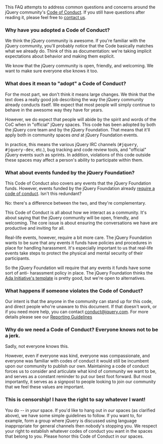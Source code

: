 <script>{
	"title": "jQuery Foundation Code of Conduct - FAQ",
	"pageTemplate": "page-conduct.php"
}</script>

This FAQ attempts to address common questions and concerns around the jQuery community's [Code of Conduct](https://www.jquery.org/conduct/). If you still have questions after reading it, please feel free to [contact us](mailto:conduct@jquery.com).

### Why have you adopted a Code of Conduct?

We think the jQuery community is awesome. If you're familiar with the jQuery community, you'll probably notice that the Code basically matches what we already do. Think of this as documentation: we're taking implicit expectations about behavior and making them explicit.

We know that the jQuery community is open, friendly, and welcoming. We want to make sure everyone else knows it too.

### What does it mean to "adopt" a Code of Conduct?

For the most part, we don't think it means large changes. We think that the text does a really good job describing the way the jQuery community already conducts itself. We expect that most people will simply continue to behave in the awesome way they have for years.

However, we do expect that people will abide by the spirit and words of the CoC when in "official" jQuery spaces. This code has been adopted by both the jQuery core team and by the jQuery Foundation. That means that it'll apply both in community spaces _and_ at jQuery Foundation events.

In practice, this means the various jQuery IRC channels (<tt>#jquery</tt>, <tt>#jquery-dev</tt>, etc.), bug tracking and code review tools, and "official" jQuery events such as sprints. In addition, violations of this code outside these spaces may affect a person's ability to participate within them.

### What about events funded by the jQuery Foundation?

This Code of Conduct also covers any events that the jQuery Foundation funds. However, events funded by the jQuery Foundation already [require a code of conduct](https://www.jquery.org/conduct/). Isn't this redundant?

No: there's a difference between the two, and they're complementary.

This Code of Conduct is all about how we interact as a community. It's about saying that the jQuery community will be open, friendly, and welcoming. The core issue is about ensuring the conversations we have are productive and inviting for all.

Real-life events, however, require a bit more care. The jQuery Foundation wants to be sure that any events it funds have policies and procedures in place for handling harassment. It's especially important to us that real-life events take steps to protect the physical and mental security of their participants.

So the jQuery Foundation will require that any events it funds have some sort of anti- harassment policy in place. The jQuery Foundation thinks the [Ada Initiative's template](http://geekfeminism.wikia.com/wiki/Conference_anti-harassment/Policy) is pretty good, but we're open to alternatives.

### What happens if someone violates the Code of Conduct?

Our intent is that the anyone in the community can stand up for this code, and direct people who're unaware to this document. If that doesn't work, or if you need more help, you can contact [conduct@jquery.com](mailto:conduct@jquery.com). For more details please see our [Reporting Guidelines](https://www.jquery.org/conduct/reporting/)

### Why do we need a Code of Conduct? Everyone knows not to be a jerk.

Sadly, not everyone knows this.

However, even if everyone was kind, everyone was compassionate, and everyone was familiar with codes of conduct it would still be incumbent upon our community to publish our own. Maintaining a code of conduct forces us to consider and articulate what kind of community we want to be, and serves as a constant reminder to put our best foot forward. But most importantly, it serves as a signpost to people looking to join our community that we feel these values are important.

### This is censorship! I have the right to say whatever I want!

You do -- in _your_ space. If you'd like to hang out in _our_ spaces (as clarified above), we have some simple guidelines to follow. If you want to, for example, form a group where jQuery is discussed using language inappropriate for general channels then nobody's stopping you. We respect your right to establish whatever codes of conduct you want in the spaces that belong to you. Please honor this Code of Conduct in our spaces.
